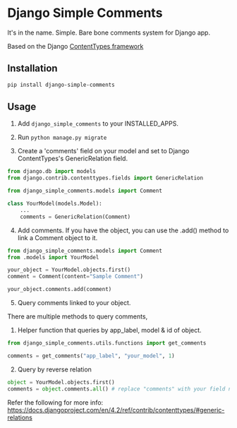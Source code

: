 # Django Simple Comments

It's in the name. Simple. Bare bone comments system for Django app.

Based on the Django [ContentTypes framework](https://docs.djangoproject.com/en/4.2/ref/contrib/contenttypes)

## Installation
```bash
pip install django-simple-comments
```

## Usage
1. Add `django_simple_comments` to your INSTALLED_APPS.

2. Run `python manage.py migrate`

3. Create a 'comments' field on your model and set to Django ContentTypes's GenericRelation field.

```py
from django.db import models
from django.contrib.contenttypes.fields import GenericRelation

from django_simple_comments.models import Comment

class YourModel(models.Model):
    ...
    comments = GenericRelation(Comment)
```

4. Add comments. If you have the object, you can use the .add() method to link a Comment object to it.

```py
from django_simple_comments.models import Comment
from .models import YourModel

your_object = YourModel.objects.first()
comment = Comment(content="Sample Comment")

your_object.comments.add(comment)
```

5. Query comments linked to your object.

There are multiple methods to query comments,

1. Helper function that queries by app_label, model & id of object.

```py
from django_simple_comments.utils.functions import get_comments

comments = get_comments("app_label", "your_model", 1)
```

2. Query by reverse relation

```py
object = YourModel.objects.first()
comments = object.comments.all() # replace "comments" with your field name
```

Refer the following for more info: https://docs.djangoproject.com/en/4.2/ref/contrib/contenttypes/#generic-relations

